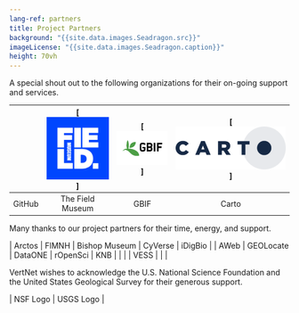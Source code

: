 ```yaml
---
lang-ref: partners
title: Project Partners
background: "{{site.data.images.Seadragon.src}}"
imageLicense: "{{site.data.images.Seadragon.caption}}"
height: 70vh
---
```


A special shout out to the following organizations for their on-going support and services.

| [](/assets/images/GitHub-Octocat-361x300.png) | [![](/assets/images/field-museum-logo-300x300.png)] | [![](/assets/images/GBIF-2015-300x199.png)] | [![](/assets/images/CARTO-logo-positive-767x300.png)] |
|:------------------------------------------------:|:---------------------------------------------------:|:-------------------------------------------:|:------------------------:|
| GitHub | The Field Museum | GBIF | Carto |


Many thanks to our project partners for their time, energy, and support.

| Arctos | FlMNH | Bishop Museum | CyVerse | iDigBio |
| AWeb | GEOLocate | DataONE | rOpenSci | KNB |
| | | VESS | | |

VertNet wishes to acknowledge the U.S. National Science Foundation and the United States Geological Survey for their generous support.

| NSF Logo | USGS Logo |
